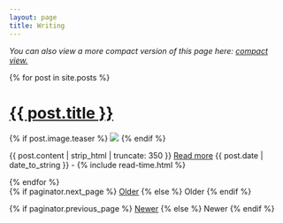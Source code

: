 ```yaml
---
layout: page
title: Writing
---
```


*You can also view a more compact version of this page here: <a href="{{ site.github.url }}/menu/writing-compact.html">compact view.</a>*

{% for post in site.posts %}
<div class="posts">
  <h1>
    <a href="{{ site.github.url }}{{ post.url }}">{{ post.title }}</a>
  </h1>
  {% if post.image.teaser %}
    <a href="{{ site.github.url }}{{ post.url }}"><img src="{{ site.github.url }}/assets/img/{{ post.image.teaser }}"></a>
  {% endif %}
  <p>
    {{ post.content | strip_html | truncate: 350 }} <a href="{{ site.github.url }}{{ post.url }}">Read more</a>
    <span class="post-date"><i class="fa fa-calendar" aria-hidden="true"></i> {{ post.date | date_to_string }} - <i class="fa fa-clock-o" aria-hidden="true"></i> {% include read-time.html %}</span>
  </p>
</div>
{% endfor %}

<!-- Pagination links -->
<div class="pagination">
  {% if paginator.next_page %}
    <a class="pagination-button pagination-active" href="{{ site.github.url }}{{ paginator.next_page_path }}" class="next">Older</a>
  {% else %}
    <span class="pagination-button">Older</span>
  {% endif %}

  {% if paginator.previous_page %}
    <a class="pagination-button pagination-active" href="{{ site.baseurl }}{{ paginator.previous_page_path }}">Newer</a>
    {% else %}
      <span class="pagination-button">Newer</span>
  {% endif %}
</div>
